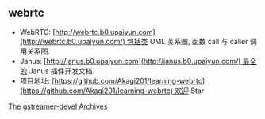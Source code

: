 ## webrtc

- WebRTC: [http://webrtc.b0.upaiyun.com](http://webrtc.b0.upaiyun.com/) 包括类 UML 关系图, 函数 call 与 caller 调用关系图.
- Janus: [http://janus.b0.upaiyun.com](http://janus.b0.upaiyun.com/) 最全的 Janus 插件开发文档.
- 项目地址: [https://github.com/Akagi201/learning-webrtc](https://github.com/Akagi201/learning-webrtc) 欢迎 Star

[The gstreamer-devel Archives](https://lists.freedesktop.org/archives/gstreamer-devel/)

